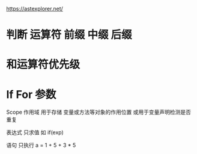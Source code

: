 ﻿






https://astexplorer.net/


# 判断 运算符 前缀 中缀 后缀  

# 和运算符优先级

# If  For 参数

Scope 作用域 用于存储 变量或方法等对象的作用位置  或用于变量声明检测是否重复




表达式 只求值  如 if(exp)

语句 只执行  a = 1 + 5 + 3 * 5



























